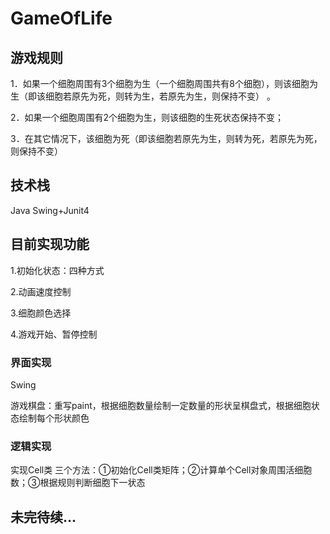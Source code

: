 # GameOfLife
## 游戏规则
1．如果一个细胞周围有3个细胞为生（一个细胞周围共有8个细胞），则该细胞为生（即该细胞若原先为死，则转为生，若原先为生，则保持不变） 。

2．如果一个细胞周围有2个细胞为生，则该细胞的生死状态保持不变；

3．在其它情况下，该细胞为死（即该细胞若原先为生，则转为死，若原先为死，则保持不变）
## 技术栈
Java Swing+Junit4
## 目前实现功能
1.初始化状态：四种方式

2.动画速度控制

3.细胞颜色选择

4.游戏开始、暂停控制
### 界面实现
Swing 

游戏棋盘：重写paint，根据细胞数量绘制一定数量的形状呈棋盘式，根据细胞状态绘制每个形状颜色

### 逻辑实现
实现Cell类
三个方法：①初始化Cell类矩阵；②计算单个Cell对象周围活细胞数；③根据规则判断细胞下一状态

## 未完待续...

